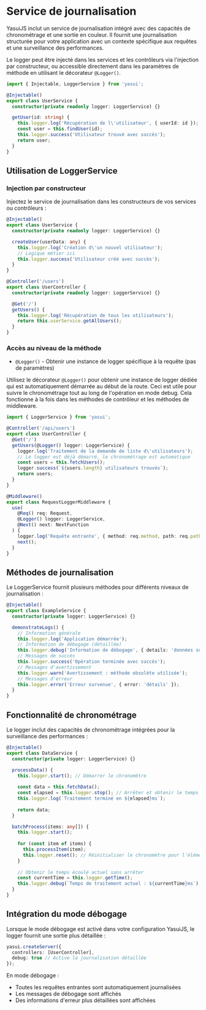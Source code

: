 # Service de journalisation

YasuiJS inclut un service de journalisation intégré avec des capacités de chronométrage et une sortie en couleur. Il fournit une journalisation structurée pour votre application avec un contexte spécifique aux requêtes et une surveillance des performances.

Le logger peut être injecté dans les services et les contrôleurs via l'injection par constructeur, ou accessible directement dans les paramètres de méthode en utilisant le décorateur `@Logger()`.

```typescript
import { Injectable, LoggerService } from 'yasui';

@Injectable()
export class UserService {
  constructor(private readonly logger: LoggerService) {}

  getUser(id: string) {
    this.logger.log('Récupération de l\'utilisateur', { userId: id });
    const user = this.findUser(id);
    this.logger.success('Utilisateur trouvé avec succès');
    return user;
  }
}
```

## Utilisation de LoggerService

### Injection par constructeur

Injectez le service de journalisation dans les constructeurs de vos services ou contrôleurs :

```typescript
@Injectable()
export class UserService {
  constructor(private readonly logger: LoggerService) {}

  createUser(userData: any) {
    this.logger.log('Création d\'un nouvel utilisateur');
    // Logique métier ici
    this.logger.success('Utilisateur créé avec succès');
  }
}

@Controller('/users')
export class UserController {
  constructor(private readonly logger: LoggerService) {}

  @Get('/')
  getUsers() {
    this.logger.log('Récupération de tous les utilisateurs');
    return this.userService.getAllUsers();
  }
}
```

### Accès au niveau de la méthode

- `@Logger()` - Obtenir une instance de logger spécifique à la requête (pas de paramètres)

Utilisez le décorateur `@Logger()` pour obtenir une instance de logger dédiée qui est automatiquement démarrée au début de la route. Ceci est utile pour suivre le chronométrage tout au long de l'opération en mode debug. Cela fonctionne à la fois dans les méthodes de contrôleur et les méthodes de middleware.

```typescript
import { LoggerService } from 'yasui';

@Controller('/api/users')
export class UserController {
  @Get('/')
  getUsers(@Logger() logger: LoggerService) {
    logger.log('Traitement de la demande de liste d\'utilisateurs');
    // Le logger est déjà démarré, le chronométrage est automatique
    const users = this.fetchUsers();
    logger.success(`${users.length} utilisateurs trouvés`);
    return users;
  }
}

@Middleware()
export class RequestLoggerMiddleware {
  use(
    @Req() req: Request,
    @Logger() logger: LoggerService,
    @Next() next: NextFunction
  ) {
    logger.log('Requête entrante', { method: req.method, path: req.path });
    next();
  }
}
```

## Méthodes de journalisation

Le LoggerService fournit plusieurs méthodes pour différents niveaux de journalisation :

```typescript
@Injectable()
export class ExampleService {
  constructor(private logger: LoggerService) {}

  demonstrateLogs() {
    // Information générale
    this.logger.log('Application démarrée');
    // Information de débogage (détaillée)
    this.logger.debug('Information de débogage', { details: 'données supplémentaires' });
    // Messages de succès
    this.logger.success('Opération terminée avec succès');
    // Messages d'avertissement
    this.logger.warn('Avertissement : méthode obsolète utilisée');
    // Messages d'erreur
    this.logger.error('Erreur survenue', { error: 'détails' });
  }
}
```

## Fonctionnalité de chronométrage

Le logger inclut des capacités de chronométrage intégrées pour la surveillance des performances :

```typescript
@Injectable()
export class DataService {
  constructor(private logger: LoggerService) {}

  processData() {
    this.logger.start(); // Démarrer le chronomètre
    
    const data = this.fetchData();
    const elapsed = this.logger.stop(); // Arrêter et obtenir le temps écoulé
    this.logger.log(`Traitement terminé en ${elapsed}ms`);
    
    return data;
  }

  batchProcess(items: any[]) {
    this.logger.start();
    
    for (const item of items) {
      this.processItem(item);
      this.logger.reset(); // Réinitialiser le chronomètre pour l'élément suivant
    }
    
    // Obtenir le temps écoulé actuel sans arrêter
    const currentTime = this.logger.getTime();
    this.logger.debug(`Temps de traitement actuel : ${currentTime}ms`);
  }
}
```

## Intégration du mode débogage

Lorsque le mode débogage est activé dans votre configuration YasuiJS, le logger fournit une sortie plus détaillée :

```typescript
yasui.createServer({
  controllers: [UserController],
  debug: true // Active la journalisation détaillée
});
```

En mode débogage :
- Toutes les requêtes entrantes sont automatiquement journalisées
- Les messages de débogage sont affichés
- Des informations d'erreur plus détaillées sont affichées
